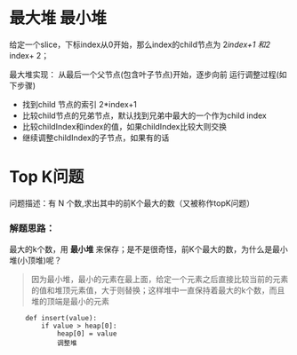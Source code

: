 # 最大堆 最小堆

给定一个slice，下标index从0开始，那么index的child节点为 2*index+1 和2* index+ 2；

最大堆实现：
从最后一个父节点(包含叶子节点)开始，逐步向前 运行调整过程(如下步骤)

   + 找到child 节点的索引 2*index+1
   + 比较child节点的兄弟节点，默认找到兄弟中最大的一个作为child index
   + 比较childIndex和index的值，如果childIndex比较大则交换
   + 继续调整childIndex的子节点，如果有的话
   
   
# Top K问题

问题描述：有 N 个数,求出其中的前K个最大的数（又被称作topK问题）

### 解题思路：
  
最大的k个数，用 **最小堆** 来保存；是不是很奇怪，前K个最大的数，为什么是最小堆(小顶堆)呢？

> 因为最小堆，最小的元素在最上面，给定一个元素之后直接比较当前的元素的值和堆顶元素值，大于则替换；这样堆中一直保持着最大的k个数，而且堆的顶端是最小的元素

```
    def insert(value):
        if value > heap[0]:
            heap[0] = value
            调整堆

```